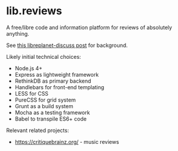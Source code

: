 # lib.reviews

A free/libre code and information platform for reviews of absolutely anything.

See [this libreplanet-discuss post](https://lists.gnu.org/archive/html/libreplanet-discuss/2016-05/msg00093.html) for background.

Likely initial technical choices:

- Node.js 4+
- Express as lightweight framework
- RethinkDB as primary backend
- Handlebars for front-end templating
- LESS for CSS
- PureCSS for grid system
- Grunt as a build system
- Mocha as a testing framework
- Babel to transpile ES6+ code

Relevant related projects:

- https://critiquebrainz.org/ - music reviews
